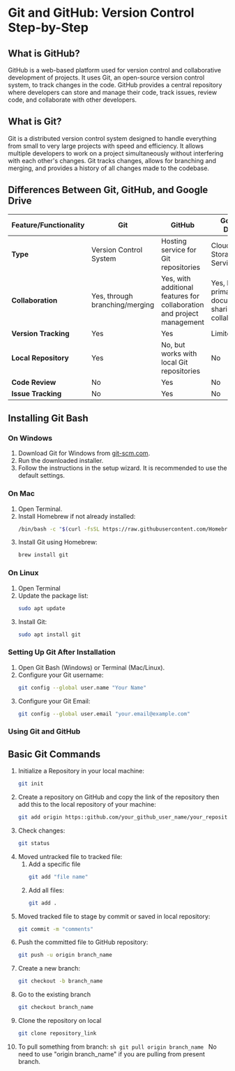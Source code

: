 # Git and GitHub: Version Control Step-by-Step

## What is GitHub?

GitHub is a web-based platform used for version control and collaborative development of projects. It uses Git, an open-source version control system, to track changes in the code. GitHub provides a central repository where developers can store and manage their code, track issues, review code, and collaborate with other developers.

## What is Git?

Git is a distributed version control system designed to handle everything from small to very large projects with speed and efficiency. It allows multiple developers to work on a project simultaneously without interfering with each other's changes. Git tracks changes, allows for branching and merging, and provides a history of all changes made to the codebase.

## Differences Between Git, GitHub, and Google Drive

| Feature/Functionality | Git                          | GitHub                        | Google Drive                    |
|-----------------------|------------------------------|-------------------------------|---------------------------------|
| **Type**              | Version Control System       | Hosting service for Git repositories | Cloud Storage Service           |
| **Collaboration**     | Yes, through branching/merging | Yes, with additional features for collaboration and project management | Yes, but primarily for document sharing and collaboration |
| **Version Tracking**  | Yes                          | Yes                           | Limited                         |
| **Local Repository**  | Yes                          | No, but works with local Git repositories | No                              |
| **Code Review**       | No                           | Yes                           | No                              |
| **Issue Tracking**    | No                           | Yes                           | No                              |

## Installing Git Bash

### On Windows

1. Download Git for Windows from [git-scm.com](https://git-scm.com/download/win).
2. Run the downloaded installer.
3. Follow the instructions in the setup wizard. It is recommended to use the default settings.

### On Mac

1. Open Terminal.
2. Install Homebrew if not already installed:
   ```sh
   /bin/bash -c "$(curl -fsSL https://raw.githubusercontent.com/Homebrew/install/HEAD/install.sh)"
3. Install Git using Homebrew:
   ```sh
   brew install git
   ```
### On Linux
1. Open Terminal
2. Update the package list:
   ```sh
   sudo apt update
   ```
3. Install Git:
   ```sh
   sudo apt install git
   ```
### Setting Up Git After Installation
1. Open Git Bash (Windows) or Terminal (Mac/Linux).
2. Configure your Git username:
   ```sh
   git config --global user.name "Your Name"
   ```
3. Configure your Git Email:
   ```sh
   git config --global user.email "your.email@example.com"
   ```

### Using Git and GitHub
## Basic Git Commands
1. Initialize a Repository in your local machine:
   ```sh
   git init
   ```
2. Create a repository on GitHub and copy the link of the repository then add this to the local repository of your machine:
   ```sh
   git add origin https::github.com/your_github_user_name/your_repository_name
   ```
3. Check changes:
   ```sh
   git status
   ```
4. Moved untracked file to tracked file:
   1. Add a specific file
      ```sh
      git add "file name"
      ```
   2. Add all files:
      ```sh
      git add .
      ```
5. Moved tracked file to stage by commit or saved in local repository:
   ```sh
   git commit -m "comments"
   ```
6. Push the committed file to GitHub repository:
   ```sh
   git push -u origin branch_name
   ```
7. Create a new branch:
   ```sh
   git checkout -b branch_name
   ```
8. Go to the existing branch
   ```sh
   git checkout branch_name
   ```
9. Clone the repository on local
   ```sh
   git clone repository_link
   ```
10. To pull something from branch:
			```sh
			git pull origin branch_name
			```
			No need to use "origin branch_name" if you are pulling from present branch.


      

  
